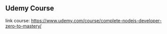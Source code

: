 ## Udemy Course
link course: https://www.udemy.com/course/complete-nodejs-developer-zero-to-mastery/
